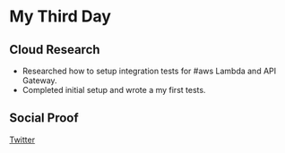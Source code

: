 # My Third Day

## Cloud Research

- Researched how to setup integration tests for #aws Lambda and API Gateway.
- Completed initial setup and wrote a my first tests.

## Social Proof

[Twitter](https://twitter.com/ThisIsTeee/status/1304292574631403522?s=20)
